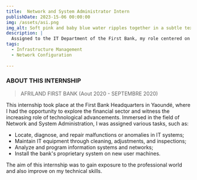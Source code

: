 ```yaml
---
title:  Network and System Administrator Intern
publishDate: 2023-15-06 00:00:00
img: /assets/asi.png
img_alt: Soft pink and baby blue water ripples together in a subtle texture.
description: |
  Assigned to the IT Department of the First Bank, my role centered on diagnosing, maintaining, and implementing the bank's IT systems.
tags:
  - Infrastructure Management
  - Network Configuration
  
---
```


### ABOUT THIS INTERNSHIP

> AFRILAND FIRST BANK (Aout 2020 - SEPTEMBRE 2020)

This internship took place at the First Bank Headquarters in Yaoundé, where I had the opportunity to explore the financial sector and witness the increasing role of technological advancements. Immersed in the field of Network and System Administration, I was assigned various tasks, such as:

- Locate, diagnose, and repair malfunctions or anomalies in IT systems;
- Maintain IT equipment through cleaning, adjustments, and inspections;
- Analyze and program information systems and networks;
- Install the bank's proprietary system on new user machines.

The aim of this internship was to gain exposure to the professional world and also improve on my technical skills.

